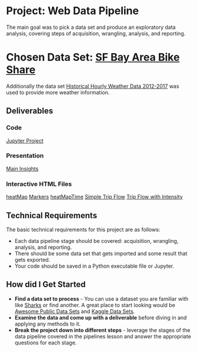 # Project: Web Data Pipeline

The main goal was to pick a data set and produce an exploratory data analysis, covering steps of acquisition, wrangling, analysis, and reporting. 

# Chosen Data Set: [SF Bay Area Bike Share](https://www.kaggle.com/benhamner/sf-bay-area-bike-share)
Additionally the data set [Historical Hourly Weather Data 2012-2017](https://www.kaggle.com/selfishgene/historical-hourly-weather-data) was used to provide more weather information. 

## Deliverables

### Code
[Jupyter Project](https://github.com/vmcarva/python/blob/master/SF%20Bay%20Bike%20Share%20Project%20-%20Exploratory%20Data%20Analysis/Bike%20Share%20Project.ipynb)

### Presentation
[Main Insights](https://github.com/vmcarva/python/blob/master/SF%20Bay%20Bike%20Share%20Project%20-%20Exploratory%20Data%20Analysis/SF%20Bay%20Area%20Bike%20Share.pdf)

### Interactive HTML Files
[heatMap](https://github.com/vmcarva/python/blob/master/SF%20Bay%20Bike%20Share%20Project%20-%20Exploratory%20Data%20Analysis/heatmap.html)
[Markers](https://github.com/vmcarva/python/blob/master/SF%20Bay%20Bike%20Share%20Project%20-%20Exploratory%20Data%20Analysis/marker.html)
[heatMapTime](https://github.com/vmcarva/python/blob/master/SF%20Bay%20Bike%20Share%20Project%20-%20Exploratory%20Data%20Analysis/heatMapTime.html)
[Simple Trip Flow](https://github.com/vmcarva/python/blob/master/SF%20Bay%20Bike%20Share%20Project%20-%20Exploratory%20Data%20Analysis/trip_flow_simple.html)
[Trip Flow with Intensity](https://github.com/vmcarva/python/blob/master/SF%20Bay%20Bike%20Share%20Project%20-%20Exploratory%20Data%20Analysis/trip_flow_wintensity.html)

## Technical Requirements

The basic technical requirements for this project are as follows:

* Each data pipeline stage should be covered: acquisition, wrangling, analysis, and reporting.
* There should be some data set that gets imported and some result that gets exported.
* Your code should be saved in a Python executable file or Jupyter.

## How did I Get Started

* **Find a data set to process** - You can use a dataset you are familiar with like [Sharks](https://www.kaggle.com/teajay/global-shark-attacks/version/1) or find another. A great place to start looking would be [Awesome Public Data Sets](https://github.com/awesomedata/awesome-public-datasets) and [Kaggle Data Sets](https://www.kaggle.com/datasets).
* **Examine the data and come up with a deliverable** before diving in and applying any methods to it.
* **Break the project down into different steps** - leverage the stages of the data pipeline covered in the pipelines lesson and answer the appropriate questions for each stage.

